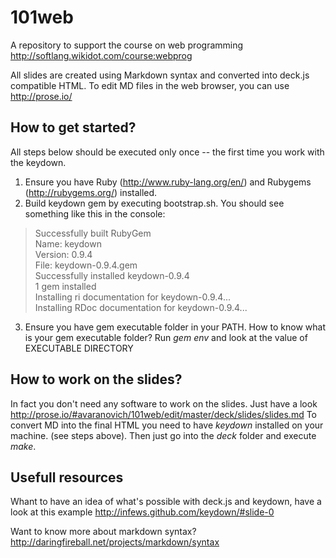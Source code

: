 101web
======

A repository to support the course on web programming http://softlang.wikidot.com/course:webprog

All slides are created using Markdown syntax and converted into deck.js compatible HTML.
To edit MD files in the web browser, you can use http://prose.io/

## How to get started?
All steps below should be executed only once -- the first time you work with the keydown.

1. Ensure you have Ruby (http://www.ruby-lang.org/en/) and Rubygems (http://rubygems.org/) installed.
2. Build keydown gem by executing bootstrap.sh. You should see something like this in the console:  
> Successfully built RubyGem   
> Name: keydown   
> Version: 0.9.4   
> File: keydown-0.9.4.gem   
> Successfully installed keydown-0.9.4  
> 1 gem installed  
> Installing ri documentation for keydown-0.9.4...  
> Installing RDoc documentation for keydown-0.9.4...  
3. Ensure you have gem executable folder in your PATH. How to know what is your gem executable folder? Run *gem env* and look at the value of EXECUTABLE DIRECTORY

## How to work on the slides?
In fact you don't need any software to work on the slides. Just have a look http://prose.io/#avaranovich/101web/edit/master/deck/slides/slides.md
To convert MD into the final HTML you need to have *keydown* installed on your machine. (see steps above). Then just go into the *deck* folder and execute *make*. 
      
## Usefull resources

Whant to have an idea of what's possible with deck.js and keydown, have a look at this example http://infews.github.com/keydown/#slide-0

Want to know more about markdown syntax? http://daringfireball.net/projects/markdown/syntax

